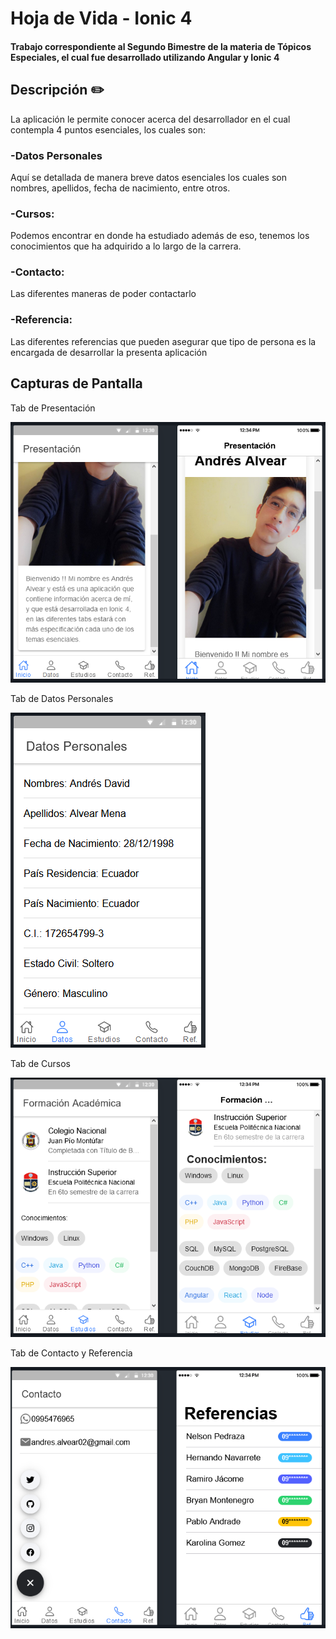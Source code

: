 # Hoja de Vida - Ionic 4
 
 #### Trabajo correspondiente al Segundo Bimestre de la materia de Tópicos Especiales, el cual fue desarrollado utilizando Angular y Ionic 4
 
 ## Descripción :pencil2:
 
 La aplicación le permite conocer acerca del desarrollador en el cual contempla 4 puntos esenciales, los cuales son:
 ### -Datos Personales
 Aquí se detallada de manera breve datos esenciales los cuales son nombres, apellidos, fecha de nacimiento, entre otros.
 ### -Cursos:
 Podemos encontrar en donde ha estudiado además de eso, tenemos los conocimientos que ha adquirido a lo largo de la carrera.
 ### -Contacto:
 Las diferentes maneras de poder contactarlo
 ### -Referencia:
 Las diferentes referencias que pueden asegurar que tipo de persona es la encargada de desarrollar la presenta aplicación
 
 ## Capturas de Pantalla
 
 Tab de Presentación
 
![myimage-alt-tag](https://github.com/AndresDav7/CV_Ionic4/blob/master/images/Presentacion.PNG)

 
 Tab de Datos Personales
 
 ![myimage-alt-tag](https://github.com/AndresDav7/CV_Ionic4/blob/master/images/Datos.PNG)
  
  
 Tab de Cursos
 
 ![myimage-alt-tag](https://github.com/AndresDav7/CV_Ionic4/blob/master/images/Estudios.PNG)
  
  
 Tab de Contacto y Referencia
 
 ![myimage-alt-tag](https://github.com/AndresDav7/CV_Ionic4/blob/master/images/Contacto%20y%20Ref.PNG)
